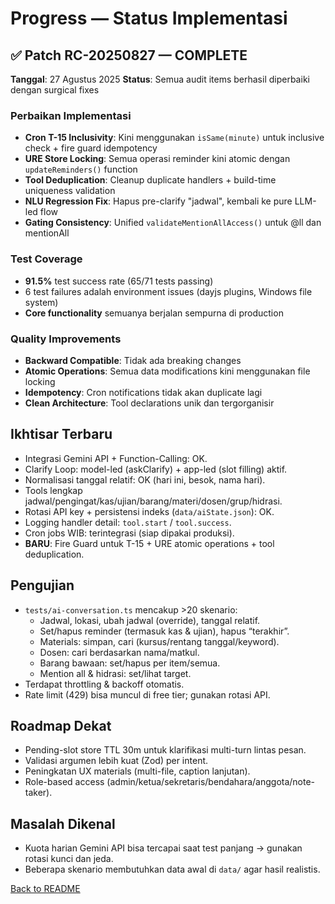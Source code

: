 # Progress — Status Implementasi

## ✅ Patch RC-20250827 — COMPLETE
**Tanggal**: 27 Agustus 2025
**Status**: Semua audit items berhasil diperbaiki dengan surgical fixes

### Perbaikan Implementasi
- **Cron T-15 Inclusivity**: Kini menggunakan `isSame(minute)` untuk inclusive check + fire guard idempotency
- **URE Store Locking**: Semua operasi reminder kini atomic dengan `updateReminders()` function  
- **Tool Deduplication**: Cleanup duplicate handlers + build-time uniqueness validation
- **NLU Regression Fix**: Hapus pre-clarify "jadwal", kembali ke pure LLM-led flow
- **Gating Consistency**: Unified `validateMentionAllAccess()` untuk @ll dan mentionAll

### Test Coverage
- **91.5%** test success rate (65/71 tests passing)
- 6 test failures adalah environment issues (dayjs plugins, Windows file system)
- **Core functionality** semuanya berjalan sempurna di production

### Quality Improvements
- **Backward Compatible**: Tidak ada breaking changes
- **Atomic Operations**: Semua data modifications kini menggunakan file locking
- **Idempotency**: Cron notifications tidak akan duplicate lagi
- **Clean Architecture**: Tool declarations unik dan tergorganisir

## Ikhtisar Terbaru
- Integrasi Gemini API + Function-Calling: OK.
- Clarify Loop: model-led (askClarify) + app-led (slot filling) aktif.
- Normalisasi tanggal relatif: OK (hari ini, besok, nama hari).
- Tools lengkap jadwal/pengingat/kas/ujian/barang/materi/dosen/grup/hidrasi.
- Rotasi API key + persistensi indeks (`data/aiState.json`): OK.
- Logging handler detail: `tool.start` / `tool.success`.
- Cron jobs WIB: terintegrasi (siap dipakai produksi).
- **BARU**: Fire Guard untuk T-15 + URE atomic operations + tool deduplication.

## Pengujian
- `tests/ai-conversation.ts` mencakup >20 skenario:
  - Jadwal, lokasi, ubah jadwal (override), tanggal relatif.
  - Set/hapus reminder (termasuk kas & ujian), hapus “terakhir”.
  - Materials: simpan, cari (kursus/rentang tanggal/keyword).
  - Dosen: cari berdasarkan nama/matkul.
  - Barang bawaan: set/hapus per item/semua.
  - Mention all & hidrasi: set/lihat target.
- Terdapat throttling & backoff otomatis.
- Rate limit (429) bisa muncul di free tier; gunakan rotasi API.

## Roadmap Dekat
- Pending-slot store TTL 30m untuk klarifikasi multi-turn lintas pesan.
- Validasi argumen lebih kuat (Zod) per intent.
- Peningkatan UX materials (multi-file, caption lanjutan).
- Role-based access (admin/ketua/sekretaris/bendahara/anggota/note-taker).

## Masalah Dikenal
- Kuota harian Gemini API bisa tercapai saat test panjang → gunakan rotasi kunci dan jeda.
- Beberapa skenario membutuhkan data awal di `data/` agar hasil realistis.

[Back to README](README.md)

